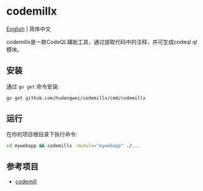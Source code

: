 codemillx
===

[English](README.md) | 简体中文

codemillx是一款CodeQL辅助工具，通过提取代码中的注释，并可生成codeql ql模块。

## 安装

通过 `go get` 命令安装:

```bash
go get github.com/hudangwei/codemillx/cmd/codemillx
```

## 运行

在你的项目根目录下执行命令:

```bash
cd mywebapp && codemillx -module="mywebapp" ./...
```

## 参考项目

* [codemill](https://github.com/gagliardetto/codemill)
